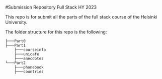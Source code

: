 #Submission Repository Full Stack HY 2023

This repo is for submit all the parts of the full stack course of the Helsinki University.

The folder structure for this repo is the following:
```
├───Part0
├───Part1
    ├───courseinfo
    ├───unicafe
    ├───anecdotes
└───Part2
    ├───phonebook
    ├───countries
```